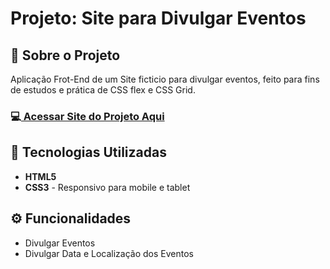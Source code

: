 <!-- # <h1 align="center">Site de divulgação de eventos desenvolvida para treinar CSS grid e Flexbox, responsivo para todas as telas.</h1>
<br>
<h3 align="start">link do site</h3>

<a>https://deangelleses.github.io/site_de_eventos-Flex_box-Grid/</a>
<br>
## 🚀 Tecnologias
<div>
  <img src="https://img.shields.io/badge/HTML-239120?style=for-the-badge&logo=html5&logoColor=white">
  <img src="https://img.shields.io/badge/CSS-239120?&style=for-the-badge&logo=css3&logoColor=white">
</div>
<!-- ## Tecnologias utilizadas durante o curso
 -->
<!-- ## Tecnologias utilizadas no projeto
* HTML
* CSS -->
<!--
<br>
<h3 align="center">Tela para desktop</h3>
<div align="center">
  <img src="https://github.com/DeangellesES/site_de_eventos-Flex_box-Grid/blob/main/tela%20desktop.png" width="800">
</div>
<br>
<h3 align="center">Tela para tablet</h3>
<div align="center">
  <img src="https://github.com/DeangellesES/site_de_eventos-Flex_box-Grid/blob/main/tela%20tablet.png" width="600">
</div>
<br>
<h3 align="center">Tela para mobile</h3>
<div align="center">
  <img src="https://github.com/DeangellesES/site_de_eventos-Flex_box-Grid/blob/main/tela%20mobile.png" width="300">
</div>
-->

<h1>Projeto: Site para Divulgar Eventos</h1>

<h2>📌 Sobre o Projeto</h2>
<p>Aplicação Frot-End de um Site ficticio para divulgar eventos, feito para fins de estudos e prática de CSS flex e CSS Grid.</p>

<h3>💻<a href="https://deangelleses.github.io/site_de_eventos-Flex_box-Grid/" target="_blank"> Acessar Site do Projeto Aqui</a></h3>

<h2>🚀 Tecnologias Utilizadas</h2>
<ul>
  <li><b>HTML5</b></li>
  <li><b>CSS3</b> - Responsivo para mobile e tablet</li>
</ul>

<h2>⚙️ Funcionalidades</h2>
<ul>
  <li>Divulgar Eventos</li>
  <li>Divulgar Data e Localização dos Eventos</li>
</ul>
